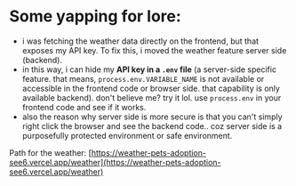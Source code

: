 # Some yapping for lore:
- i was fetching the weather data directly on the frontend, but that exposes my API key. To fix this, i moved the weather feature server side (backend).
- in this way, i can hide my **API key in a `.env` file** (a server-side specific feature. that means, `process.env.VARIABLE_NAME` is not available or accessible in the frontend code or browser side. that capability is only available backend). don't believe me? try it lol. use `process.env` in your frontend code and see if it works.
- also the reason why server side is more secure is that you can't simply right click the browser and see the backend code.. coz server side is a purposefully protected environment or safe environment.

Path for the weather:
[https://weather-pets-adoption-see6.vercel.app/weather](https://weather-pets-adoption-see6.vercel.app/weather)
